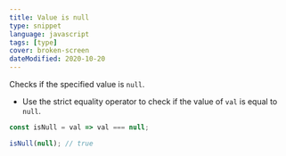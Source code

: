 ```yaml
---
title: Value is null
type: snippet
language: javascript
tags: [type]
cover: broken-screen
dateModified: 2020-10-20
---
```


Checks if the specified value is `null`.

- Use the strict equality operator to check if the value of `val` is equal to `null`.

```js
const isNull = val => val === null;

isNull(null); // true
```
